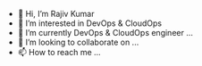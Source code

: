 - 👋 Hi, I’m Rajiv Kumar
- 👀 I’m interested in DevOps & CloudOps
- 🌱 I’m currently DevOps & CloudOps engineer ...
- 💞️ I’m looking to collaborate on ...
- 📫 How to reach me ...

<!---
rkum79/rkum79 is a ✨ special ✨ repository because its `README.md` (this file) appears on your GitHub profile.
You can click the Preview link to take a look at your changes.
--->
